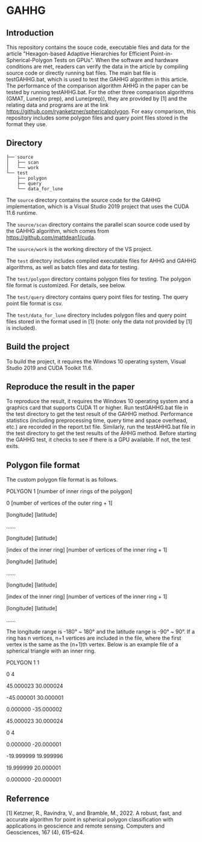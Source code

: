 # GAHHG

## Introduction

This repository contains the souce code, executable files and data for the article "Hexagon-based Adaptive Hierarchies for Efficient Point-in-Spherical-Polygon Tests on GPUs". When the software and hardware conditions are met, readers can verify the data in the article by compiling source code or directly running bat files. The main bat file is testGAHHG.bat, which is used to test the GAHHG algorithm in this article. The performance of the comparison algorithm AHHG in the paper can be tested by running testAHHG.bat. For the other three comparison algorithms (GMAT, Lune(no prep), and Lune(prep)), they are provided by [1] and the relating data and programs are at the link https://github.com/ryanketzner/sphericalpolygon. For easy comparison, this repository includes some polygon files and query point files stored in the format they use.


## Directory
```
├── source
│   ├── scan
│   └── work 
└── test
    ├── polygon
    ├── query
    └── data_for_lune
```

The `source` directory contains the source code for the GAHHG implementation, which is a Visual Studio 2019 project that uses the CUDA 11.6 runtime. 

The `source/scan` directory contains the parallel scan source code used by the GAHHG algorithm, which comes from https://github.com/mattdean1/cuda.

The `source/work` is the working directory of the VS project.

The `test` directory includes compiled executable files for AHHG and GAHHG algorithms, as well as batch files and data for testing.

The `test/polygon` directory contains polygon files for testing. The polygon file format is customized. For details, see below.

The `test/query` directory contains query point files for testing. The query point file format is csv.

The `test/data_for_lune` directory includes polygon files and query point files stored in the format used in [1] (note: only the data not provided by [1] is included).

## Build the project

To build the project, it requires the Windows 10 operating system, Visual Studio 2019 and CUDA Toolkit 11.6.

## Reproduce the result in the paper

To reproduce the result, it requires the Windows 10 operating system and a graphics card that supports CUDA 11 or higher. Run testGAHHG.bat file in the test directory to get the test result of the GAHHG method. Performance statistics (including  preprocessing time, query time and space overhead, etc.) are recorded in the report.txt file. Similarly, run the testAHHG.bat file in the test directory to get the test results of the AHHG method. Before starting the GAHHG test, it checks to see if there is a GPU available. If not, the test exits.

## Polygon file format

The custom polygon file format is as follows.

POLYGON 1 [number of inner rings of the polygon]

0 [number of vertices of the outer ring + 1]

[longitude] [latitude]

......

[longitude] [latitude]

[index of the inner ring] [number of vertices of the inner ring + 1]

[longitude] [latitude]

......

[longitude] [latitude]

[index of the inner ring] [number of vertices of the inner ring + 1]

[longitude] [latitude]

......

The longitude range is -180° ~ 180° and the latitude range is -90° ~ 90°. If a ring has n vertices, n+1 vertices are included in the file, where the first vertex is the same as the (n+1)th vertex. Below is an example file of a spherical triangle with an inner ring.

POLYGON 1 1

0 4

45.000023 30.000024

-45.000001 30.000001

0.000000 -35.000002

45.000023 30.000024

0 4

0.000000 -20.000001

-19.999999 19.999996

19.999999 20.000001

0.000000 -20.000001

## Referrence

[1] Ketzner, R., Ravindra, V., and Bramble, M., 2022. A robust, fast, and accurate algorithm for
point in spherical polygon classification with applications in geoscience and remote sensing.
Computers and Geosciences, 167 (4), 615–624.
